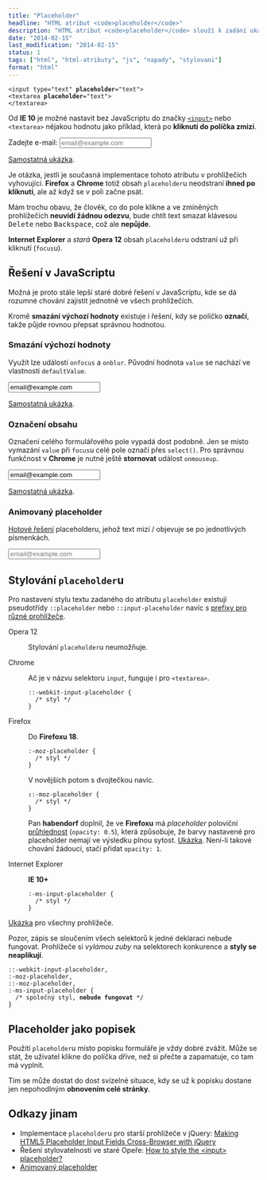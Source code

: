 ```yaml
---
title: "Placeholder"
headline: "HTML atribut <code>placeholder</code>"
description: "HTML atribut <code>placeholder</code> slouží k zadání ukázkové hodnoty do formulářového pole."
date: "2014-02-15"
last_modification: "2014-02-15"
status: 1
tags: ["html", "html-atributy", "js", "napady", "stylovani"]
format: "html"
---
```


<pre><code>&lt;input type="text" <b>placeholder</b>="text">
&lt;textarea <b>placeholder</b>="text">
&lt;/textarea></code></pre>

<p>Od <b>IE 10</b> je možné nastavit bez JavaScriptu do značky <code><a href="/input">&lt;input></a></code> nebo <code>&lt;textarea></code> nějakou hodnotu jako příklad, která po <b>kliknutí do políčka zmizí</b>.</p>

<div class="live">
  <label>
    Zadejte e-mail: 
    <input type="text" placeholder="email@example.com">
  </label>
</div>

<p><a href="https://kod.djpw.cz/rybb">Samostatná ukázka</a>.</p>

<p>Je otázka, jestli je současná implementace tohoto atributu v prohlížečích vyhovující. <b>Firefox</b> a <b>Chrome</b> totiž obsah <code>placeholder</code>u neodstraní <b>ihned po kliknutí</b>, ale až když se v poli začne psát.</p>

<p>Mám trochu obavu, že člověk, co do pole klikne a ve zmíněných prohlížečích <b>neuvidí žádnou odezvu</b>, bude chtít text smazat klávesou <kbd>Delete</kbd> nebo <kbd>Backspace</kbd>, což ale <b>nepůjde</b>.</p>

<p><b>Internet Explorer</b> a <i>stará</i> <b>Opera 12</b> obsah <code>placeholder</code>u odstraní už při kliknutí (<code>focus</code>u).</p>

<h2 id="js">Řešení v JavaScriptu</h2>

<p>Možná je proto stále lepší staré dobré řešení v JavaScriptu, kde se dá rozumné chování zajistit jednotně ve všech prohlížečích.</p>

<p>Kromě <b>smazání výchozí hodnoty</b> existuje i řešení, kdy se políčko <b>označí</b>, takže půjde rovnou přepsat správnou hodnotou.</p>

<h3 id="smazani-hodnoty">Smazání výchozí hodnoty</h3>

<p>Využít lze události <code>onfocus</code> a <code>onblur</code>. Původní hodnota <code>value</code> se nachází ve vlastnosti <code>defaultValue</code>.</p>

<div class="live"><input type="text" 
  onfocus="if (this.value == this.defaultValue) this.value = ''" 
  onblur="if (this.value == '') this.value = this.defaultValue" 
  value="email@example.com"
></div>

<p><a href="https://kod.djpw.cz/sybb">Samostatná ukázka</a>.</p>

<h3 id="oznaceni">Označení obsahu</h3>

<p>Označení celého formulářového pole vypadá dost podobně. Jen se místo vymazání <code>value</code> při <code>focus</code>u celé pole označí přes <code>select()</code>. Pro správnou funkčnost v <b>Chrome</b> je nutné ještě <b>stornovat</b> událost <code>onmouseup</code>.</p>

<div class="live"><input type="text" 
  onfocus="if (this.value == this.defaultValue) this.select()" 
  onmouseup="return false"
  onblur="if (this.value == '') this.value = this.defaultValue" 
  value="email@example.com"
></div>

<p><a href="https://kod.djpw.cz/jgcb">Samostatná ukázka</a>.</p>


<h3 id="animovany">Animovaný placeholder</h3>
<p><a href="https://github.com/jackrugile/placeholdem">Hotové řešení</a> placeholderu, jehož text mizí / objevuje se po jednotlivých písmenkách.</p>

<div class="live">
  <script src="http://placeholdem.jackrugile.com/placeholdem.min.js"></script>
  <input class="animovany-placeholder" placeholder="email@example.com">
  <script>
    Placeholdem(document.querySelectorAll('.animovany-placeholder'));
  </script>
</div>

<h2 id="stylovani">Stylování <code>placeholder</code>u</h2>

<p>Pro nastavení stylu textu zadaného do atributu <code>placeholder</code> existují pseudotřídy <code>::placeholder</code> nebo <code>::input-placeholder</code> navíc s <a href="/css-prefixy">prefixy pro různé prohlížeče</a>.</p>

<dl>
  <dt id="opera">Opera 12</dt>
  <dd>
    <p>Stylování <code>placeholder</code>u neumožňuje.</p>
  </dd>
  
  <dt id="chrome">Chrome</dt>
  <dd>
    <p>Ač je v názvu selektoru <code>input</code>, funguje i pro <code>&lt;textarea></code>.</p>
    <pre><code>::-webkit-input-placeholder {
  /* styl */
}</code></pre>
  </dd>
  
  <dt id="ff">Firefox</dt>
  <dd>
    <p>Do <b>Firefoxu 18</b>.</p>
    <pre><code>:-moz-placeholder {
  /* styl */ 
}</code></pre>
    <p>V novějších potom s dvojtečkou navíc.</p>
    <pre><code><b>:</b>:-moz-placeholder {
  /* styl */ 
}</code></pre>
    <p>Pan <b>habendorf</b> doplnil, že ve <b>Firefoxu</b> má <i>placeholder</i> poloviční <a href="/opacity">průhlednost</a> (<code>opacity: 0.5</code>), která způsobuje, že barvy nastavené pro placeholder nemají ve výsledku plnou sytost. <a href="https://kod.djpw.cz/fmcb">Ukázka</a>. Není-li takové chování žádoucí, stačí přidat <code>opacity: 1</code>.</p>
  </dd>
  
  <dt id="ie">Internet Explorer</dt>
  <dd>
    <p><b>IE 10+</b></p>
    <pre><code>:-ms-input-placeholder {
  /* styl */ 
}</code></pre>
  </dd>
</dl>

<p><a href="https://kod.djpw.cz/vybb">Ukázka</a> pro všechny prohlížeče.</p>

<p>Pozor, zápis se sloučením všech selektorů k jedné deklaraci nebude fungovat. Prohlížeče si <i>vylámou zuby</i> na selektorech konkurence a <b>styly se neaplikují</b>.</p>

<pre><code>::-webkit-input-placeholder, 
:-moz-placeholder, 
::-moz-placeholder, 
:-ms-input-placeholder {
  /* společný styl, <b>nebude fungovat</b> */ 
}</code></pre>


<h2 id="jako-popisek">Placeholder jako popisek</h2>

<p>Použití <code>placeholder</code>u místo popisku formuláře je vždy dobré zvážit. Může se stát, že uživatel klikne do políčka dříve, než si přečte a zapamatuje, co tam má vyplnit.</p>

<p>Tím se může dostat do dost svízelné situace, kdy se už k popisku dostane jen nepohodlným <b>obnovením celé stránky</b>.</p>

<h2 id="odkazy">Odkazy jinam</h2>
<ul>
  <li>Implementace <code>placeholder</code>u pro starší prohlížeče v jQuery: <a href="http://scotch.io/quick-tips/making-html5-placeholder-input-fields-cross-browser-with-jquery">Making HTML5 Placeholder Input Fields Cross-Browser with jQuery</a></li>
  <li>Řešení stylovatelnosti ve staré Opeře: <a href="http://my.opera.com/community/forums/topic.dml?id=1279012&t=1392458099&page=1#comment11456462">How to style the &lt;input> placeholder?</a></li>
  <li><a href="http://placeholdem.jackrugile.com/">Animovaný placeholder</a></li>
</ul>